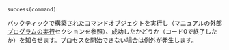```
success(command)
```

バックティックで構築されたコマンドオブジェクトを実行し（マニュアルの[外部プログラムの実行](@ref)セクションを参照）、成功したかどうか（コード0で終了したか）を知らせます。プロセスを開始できない場合は例外が発生します。
